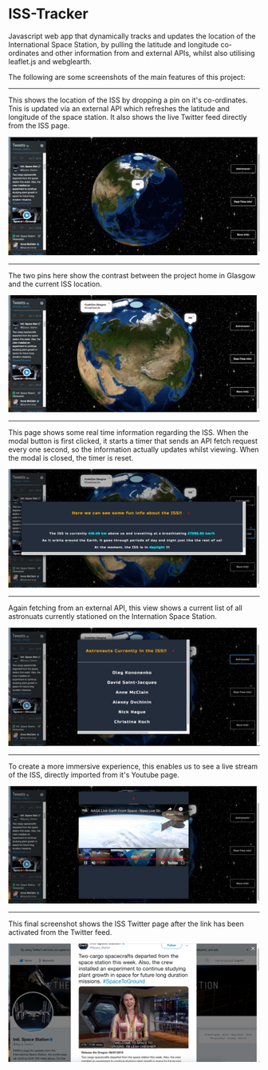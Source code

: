 # ISS-Tracker
Javascript web app that dynamically tracks and updates the location of the International Space Station, by pulling the 
latitude and longitude co-ordinates and other information from and external APIs, whilst also utilising leaflet.js and 
webglearth.

The following are some screenshots of the main features of this project:

____________

This shows the location of the ISS by dropping a pin on it's co-ordinates.  Tnis is updated via an external API which refreshes 
the latitude and longitude of the space station.  It also shows the live Twitter feed directly from the ISS page.
   
      
![ScreenShot](https://github.com/S-Maitland/ISS-Tracker/blob/master/ISS%20Pin%20%26%20Twitter%20Feed.png)

__________________

The two pins here show the contrast between the project home in Glasgow and the current ISS location.

![ScreenShot](https://github.com/S-Maitland/ISS-Tracker/blob/master/ISS%20%26%20Glasgow%20Pin.png)

____________________


This page shows some real time information regarding the ISS.  When the modal button is first clicked, it starts a timer that
sends an API fetch request every one second, so the information actually updates whilst viewing.  When the modal is closed, 
the timer is reset.


![ScreenShot](https://github.com/S-Maitland/ISS-Tracker/blob/master/Real%20Time%20Info.png)

________________________

Again fetching from an external API, this view shows a current list of all astronuats currently stationed on the Internation 
Space Station.


![ScreenShot](https://github.com/S-Maitland/ISS-Tracker/blob/master/Astronauts%20Currently%20on%20ISS.png)

______________________

To create a more immersive experience, this enables us to see a live stream of the ISS, directly imported from it's Youtube 
page.

![ScreenShot](https://github.com/S-Maitland/ISS-Tracker/blob/master/Live%20Youtube%20Stream.png)

_________________________
This final screenshot shows the ISS Twitter page after the link has been activated from the Twitter feed.


![ScreenShot](https://github.com/S-Maitland/ISS-Tracker/blob/master/Link%20To%20ISS%20Twitter.png)





